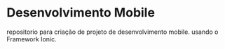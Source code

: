 # Desenvolvimento Mobile

repositorio para criação de projeto de desenvolvimento mobile.
usando o Framework Ionic.



